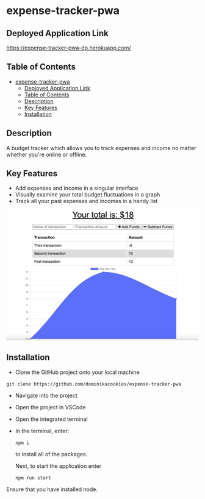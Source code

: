 # expense-tracker-pwa

## Deployed Application Link

https://expense-tracker-pwa-dp.herokuapp.com/

## Table of Contents

- [expense-tracker-pwa](#expense-tracker-pwa)
  - [Deployed Application Link](#deployed-application-link)
  - [Table of Contents](#table-of-contents)
  - [Description](#description)
  - [Key Features](#key-features)
  - [Installation](#installation)

## Description

A budget tracker which allows you to track expenses and income no matter whether you're online or offline.

## Key Features

- Add expenses and income in a singular interface
- Visually examine your total budget fluctuations in a graph
- Track all your past expenses and incomes in a handy list

![Home page](public/assets/screenshots/budget-tracker-hp.png)

## Installation

- Clone the GitHub project onto your local machine

```
git clone https://github.com/dominikacookies/expense-tracker-pwa
```

- Navigate into the project
- Open the project in VSCode
- Open the integrated terminal
- In the terminal, enter:

  ```
  npm i
  ```

  to install all of the packages.

  Next, to start the application enter

  ```
  npm run start
  ```

Ensure that you have installed node.
